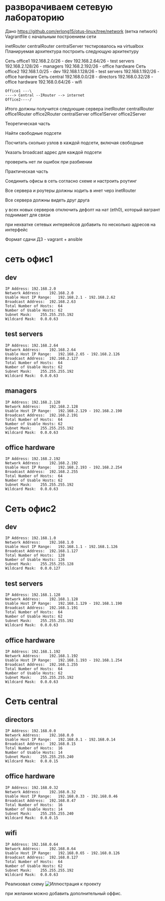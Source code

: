 # разворачиваем сетевую лабораторию

Дано
https://github.com/erlong15/otus-linux/tree/network
(ветка network)
Vagrantfile с начальным построением сети

inetRouter
centralRouter
centralServer
тестировалось на virtualbox
Планируемая архитектура
построить следующую архитектуру

Сеть office1
192.168.2.0/26 - dev
192.168.2.64/26 - test servers
192.168.2.128/26 - managers
192.168.2.192/26 - office hardware
Сеть office2
192.168.1.0/25 - dev
192.168.1.128/26 - test servers
192.168.1.192/26 - office hardware
Сеть central
192.168.0.0/28 - directors
192.168.0.32/28 - office hardware
192.168.0.64/26 - wifi
```
Office1 ---\
----> Central --IRouter --> internet
Office2----/
```
Итого должны получится следующие сервера
inetRouter
centralRouter
office1Router
office2Router
centralServer
office1Server
office2Server

Теоретическая часть

Найти свободные подсети

Посчитать сколько узлов в каждой подсети, включая свободные

Указать broadcast адрес для каждой подсети

проверить нет ли ошибок при разбиении

Практическая часть

Соединить офисы в сеть согласно схеме и настроить роутинг

Все сервера и роутеры должны ходить в инет черз inetRouter

Все сервера должны видеть друг друга

у всех новых серверов отключить дефолт на нат (eth0), который вагрант поднимает для связи

при нехватке сетевых интервейсов добавить по несколько адресов на интерфейс

Формат сдачи ДЗ - vagrant + ansible


# сеть офис1

## dev
```
IP Address:	192.168.2.0
Network Address:	192.168.2.0
Usable Host IP Range:	192.168.2.1 - 192.168.2.62
Broadcast Address:	192.168.2.63
Total Number of Hosts:	64
Number of Usable Hosts:	62
Subnet Mask:	255.255.255.192
Wildcard Mask:	0.0.0.63
```
## test servers
```
IP Address:	192.168.2.64
Network Address:	192.168.2.64
Usable Host IP Range:	192.168.2.65 - 192.168.2.126
Broadcast Address:	192.168.2.127
Total Number of Hosts:	64
Number of Usable Hosts:	62
Subnet Mask:	255.255.255.192
Wildcard Mask:	0.0.0.63
```
## managers
```
IP Address:	192.168.2.128
Network Address:	192.168.2.128
Usable Host IP Range:	192.168.2.129 - 192.168.2.190
Broadcast Address:	192.168.2.191
Total Number of Hosts:	64
Number of Usable Hosts:	62
Subnet Mask:	255.255.255.192
Wildcard Mask:	0.0.0.63
```
## office hardware
```
IP Address:	192.168.2.192
Network Address:	192.168.2.192
Usable Host IP Range:	192.168.2.193 - 192.168.2.254
Broadcast Address:	192.168.2.255
Total Number of Hosts:	64
Number of Usable Hosts:	62
Subnet Mask:	255.255.255.192
Wildcard Mask:	0.0.0.63
```
# Сеть офис2

## dev
```
IP Address:	192.168.1.0
Network Address:	192.168.1.0
Usable Host IP Range:	192.168.1.1 - 192.168.1.126
Broadcast Address:	192.168.1.127
Total Number of Hosts:	128
Number of Usable Hosts:	126
Subnet Mask:	255.255.255.128
Wildcard Mask:	0.0.0.127
```
## test servers
```
IP Address:	192.168.1.128
Network Address:	192.168.1.128
Usable Host IP Range:	192.168.1.129 - 192.168.1.190
Broadcast Address:	192.168.1.191
Total Number of Hosts:	64
Number of Usable Hosts:	62
Subnet Mask:	255.255.255.192
Wildcard Mask:	0.0.0.63
```
## office hardware
```
IP Address:	192.168.1.192
Network Address:	192.168.1.192
Usable Host IP Range:	192.168.1.193 - 192.168.1.254
Broadcast Address:	192.168.1.255
Total Number of Hosts:	64
Number of Usable Hosts:	62
Subnet Mask:	255.255.255.192
Wildcard Mask:	0.0.0.63
```

# Сеть central
## directors
```
IP Address:	192.168.0.0
Network Address:	192.168.0.0
Usable Host IP Range:	192.168.0.1 - 192.168.0.14
Broadcast Address:	192.168.0.15
Total Number of Hosts:	16
Number of Usable Hosts:	14
Subnet Mask:	255.255.255.240
Wildcard Mask:	0.0.0.15
```
## office hardware
```
IP Address:	192.168.0.32
Network Address:	192.168.0.32
Usable Host IP Range:	192.168.0.33 - 192.168.0.46
Broadcast Address:	192.168.0.47
Total Number of Hosts:	16
Number of Usable Hosts:	14
Subnet Mask:	255.255.255.240
Wildcard Mask:	0.0.0.15
```
## wifi
```
IP Address:	192.168.0.64
Network Address:	192.168.0.64
Usable Host IP Range:	192.168.0.65 - 192.168.0.126
Broadcast Address:	192.168.0.127
Total Number of Hosts:	64
Number of Usable Hosts:	62
Subnet Mask:	255.255.255.192
Wildcard Mask:	0.0.0.63
```

Реализовал схему
![Иллюстрация к проекту](https://github.com/asm1213/dz_otus/blob/main/DZ_17/net.jpg)

при желании можно добавить дополнительный оффис.

